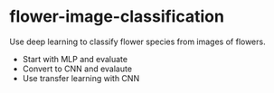 # flower-image-classification
Use deep learning to classify flower species from images of flowers.

* Start with MLP and evaluate
* Convert to CNN and evalaute
* Use transfer learning with CNN
